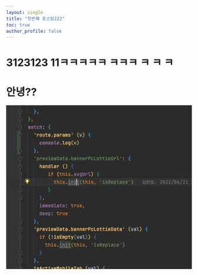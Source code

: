 ```yaml
---
layout: single
title: "첫번쨰 포스팅222"
toc: true
author_profile: false
---
```


3123123
11ㅋㅋㅋㅋㅋ
ㅋㅋㅋ
ㅋ
ㅋ
ㅋ
=======

# 안녕??

![code](../images/2022-07-13-first/code.png)
